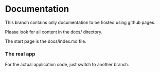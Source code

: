 # Documentation

This branch contains only documentation to be hosted using github pages.

Please look for all content in the docs/ directory.

The start page is the docs/index.md file.

### The real app

For the actual application code, just switch to another branch.
